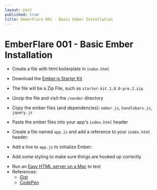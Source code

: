 ```yaml
---
layout: post
published: true
title: EmberFlare 001 - Basic Ember Installation
---
```


# EmberFlare 001 - Basic Ember Installation

* Create a file with html boilerplate in ```index.html```
* Download the [Ember.js Starter Kit](https://github.com/emberjs/starter-kit/downloads)
* The file will be a Zip File, such as ```starter-kit.1.0.0-pre.2.zip```
* Unzip the file and visit the ```/vendor``` directory
* Copy the ember files (and dependencies): ```ember.js```, ```handlebars.js```, ```jquery.js```
* Paste the ember files into your app's ```index.html``` header
		
* Create a file named ```app.js``` and add a reference to your ```index.html``` header:

<script src="https://gist.github.com/wrburgess/5111628.js?file=index.html">
  //index.html  
</script>

* Add a line to ```app.js``` to initialize Ember:

<script src="https://gist.github.com/wrburgess/5111628.js?file=app.js">
  //app.js
</script>

* Add some styling to make sure things are hooked up correctly

<script src="https://gist.github.com/wrburgess/5111628.js?file=style.css">
  //style.css 
</script>

* Run an [Easy HTML server on a Mac](http://wrburgess.com/blog/2013/02/19/easy-html-server/) to test
* References:
   * [Gist](https://gist.github.com/wrburgess/5111628)
   * [CodePen](http://codepen.io/wrburgess/pen/Knhzw)
